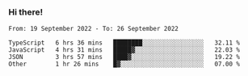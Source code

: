 ### Hi there!

<!--START_SECTION:waka-->

```text
From: 19 September 2022 - To: 26 September 2022

TypeScript   6 hrs 36 mins   ████████░░░░░░░░░░░░░░░░░   32.11 %
JavaScript   4 hrs 31 mins   █████▓░░░░░░░░░░░░░░░░░░░   22.03 %
JSON         3 hrs 57 mins   ████▓░░░░░░░░░░░░░░░░░░░░   19.22 %
Other        1 hr 26 mins    █▓░░░░░░░░░░░░░░░░░░░░░░░   07.00 %
```

<!--END_SECTION:waka-->
